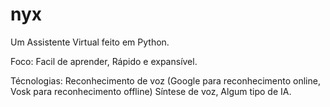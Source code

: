 # nyx
 Um Assistente Virtual feito em Python.

 Foco:
    Facil de aprender,
    Rápido e expansível.

Técnologias: 
    Reconhecimento de voz (Google para reconhecimento online, Vosk para reconhecimento offline)
    Síntese de voz,
    Algum tipo de IA.
